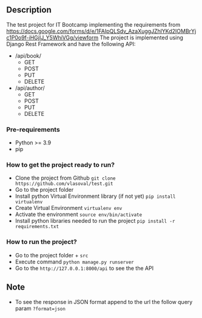 ## Description
The test project for IT Bootcamp implementing the requirements from https://docs.google.com/forms/d/e/1FAIpQLSdv_AzaXuggJZhlYKd2IOMBrYjc1P0o9f-iHGjIJ_Y5WhiVGg/viewform
The project is implemented using Django Rest Framework and have the following API:
- /api/book/
    - GET
    - POST
    - PUT
    - DELETE
- /api/author/
    - GET
    - POST
    - PUT
    - DELETE


### Pre-requirements
- Python >= 3.9
- pip  

### How to get the project ready to run?
- Clone the project from Github `git clone https://github.com/vlasoval/test.git`
- Go to the project folder
- Install python Virtual Environment library (if not yet) `pip install virtualenv`
- Create Virtual Environment `virtualenv env`
- Activate the environment `source env/bin/activate`
- Install python libraries needed to run the project `pip install -r requirements.txt`

### How to run the project?
- Go to the project folder + `src`
- Execute command `python manage.py runserver`
- Go to the `http://127.0.0.1:8000/api` to see the the API

## Note
- To see the response in JSON format append to the url the follow query param `?format=json`